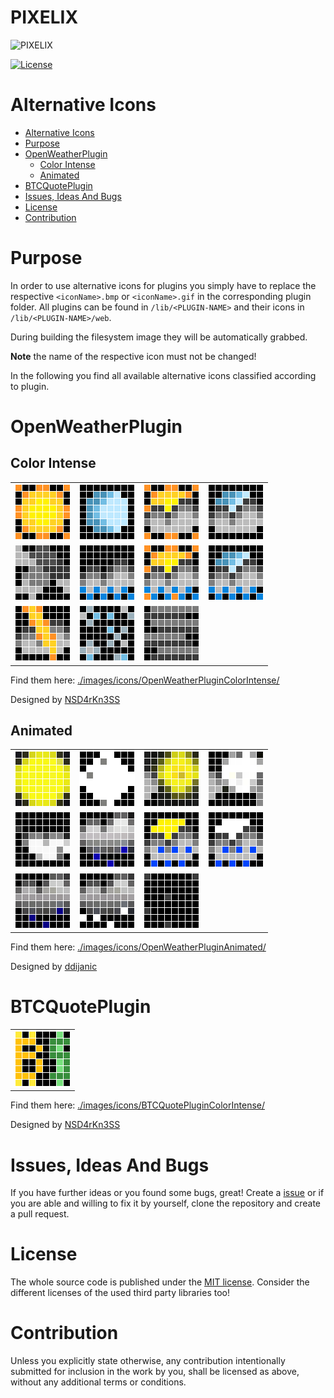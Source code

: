 # PIXELIX <!-- omit in toc -->
![PIXELIX](./images/LogoBlack.png)

[![License](https://img.shields.io/badge/license-MIT-blue.svg)](http://choosealicense.com/licenses/mit/)

# Alternative Icons

* [Alternative Icons](#alternative-icons)
* [Purpose](#purpose)
* [OpenWeatherPlugin](#openweatherplugin)
  * [Color Intense](#color-intense)
  * [Animated](#animated)
* [BTCQuotePlugin](#btcquoteplugin)
* [Issues, Ideas And Bugs](#issues-ideas-and-bugs)
* [License](#license)
* [Contribution](#contribution)

# Purpose

In order to use alternative icons for plugins you simply have to replace the respective ```<iconName>.bmp``` or ```<iconName>.gif``` in the corresponding plugin folder. All plugins can be found in ```/lib/<PLUGIN-NAME>``` and their icons in ```/lib/<PLUGIN-NAME>/web```.

During building the filesystem image they will be automatically grabbed.

**Note** the name of the respective icon must not be changed!

In the following you find all available alternative icons classified according to plugin.

# OpenWeatherPlugin

## Color Intense

|  |  |  |  |
| -------- | -------- | -------- | -------- |
|![01d](./../doc/images/icons/OpenWeatherPluginColorIntense/preview/01d.png)|![01n](./../doc/images/icons/OpenWeatherPluginColorIntense/preview/01n.png)|![02d](./../doc/images/icons/OpenWeatherPluginColorIntense/preview/02d.png)|![02n](./../doc/images/icons/OpenWeatherPluginColorIntense/preview/02n.png)|
|![04](./../doc/images/icons/OpenWeatherPluginColorIntense/preview/04.png)|![09](./../doc/images/icons/OpenWeatherPluginColorIntense/preview/09.png)|![10d](./../doc/images/icons/OpenWeatherPluginColorIntense/preview/10d.png)|![10n](./../doc/images/icons/OpenWeatherPluginColorIntense/preview/10n.png)|
|![11](./../doc/images/icons/OpenWeatherPluginColorIntense/preview/11.png)|![13](./../doc/images/icons/OpenWeatherPluginColorIntense/preview/13.png)|![50](./../doc/images/icons/OpenWeatherPluginColorIntense/preview/50.png)||

Find them here: [./images/icons/OpenWeatherPluginColorIntense/](./images/icons/OpenWeatherPluginColorIntense/)

Designed by [NSD4rKn3SS](https://github.com/NSD4rKn3SS)

## Animated

|  |  |  |  |
| -------- | -------- | -------- | -------- |
|![01d](./../doc/images/icons/OpenWeatherPluginAnimated/preview/01d.gif)|![01n](./../doc/images/icons/OpenWeatherPluginAnimated/preview/01n.gif)|![02d](./../doc/images/icons/OpenWeatherPluginAnimated/preview/02d.gif)|![02n](./../doc/images/icons/OpenWeatherPluginAnimated/preview/02n.gif)|
|![04](./../doc/images/icons/OpenWeatherPluginAnimated/preview/04.gif)|![09](./../doc/images/icons/OpenWeatherPluginAnimated/preview/09.gif)|![10d](./../doc/images/icons/OpenWeatherPluginAnimated/preview/10d.gif)|![10n](./../doc/images/icons/OpenWeatherPluginAnimated/preview/10n.gif)|
|![11](./../doc/images/icons/OpenWeatherPluginAnimated/preview/11.gif)|![13](./../doc/images/icons/OpenWeatherPluginAnimated/preview/13.gif)|![50](./../doc/images/icons/OpenWeatherPluginAnimated/preview/50.gif)||

Find them here: [./images/icons/OpenWeatherPluginAnimated/](./images/icons/OpenWeatherPluginAnimated/)

Designed by [ddijanic](https://github.com/ddijanic)

# BTCQuotePlugin

|  |
| -------- |
|![BTC_USD](./../doc/images/icons/BTCQuotePluginColorIntense/preview/BTC_USD.png)|

Find them here: [./images/icons/BTCQuotePluginColorIntense/](./images/icons/BTCQuotePluginColorIntense/)

Designed by [NSD4rKn3SS](https://github.com/NSD4rKn3SS)

# Issues, Ideas And Bugs
If you have further ideas or you found some bugs, great! Create a [issue](https://github.com/BlueAndi/esp-rgb-led-matrix/issues) or if you are able and willing to fix it by yourself, clone the repository and create a pull request.

# License
The whole source code is published under the [MIT license](http://choosealicense.com/licenses/mit/).
Consider the different licenses of the used third party libraries too!

# Contribution
Unless you explicitly state otherwise, any contribution intentionally submitted for inclusion in the work by you, shall be licensed as above, without any
additional terms or conditions.
